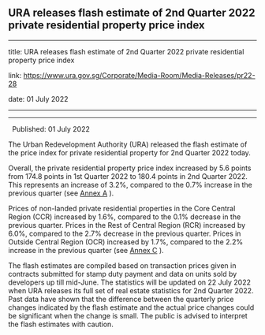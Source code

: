 ## URA releases flash estimate of 2nd Quarter 2022 private residential property price index
---
title: URA releases flash estimate of 2nd Quarter 2022 private residential property price index

link: https://www.ura.gov.sg/Corporate/Media-Room/Media-Releases/pr22-28

date: 01 July 2022

---

----------------------------------------------------------------------------------------

  Published: 01 July 2022

The Urban Redevelopment Authority (URA) released the flash estimate of the price index for private residential property for 2nd Quarter 2022 today.  
  
Overall, the private residential property price index increased by 5.6 points from 174.8 points in 1st Quarter 2022 to 180.4 points in 2nd Quarter 2022. This represents an increase of 3.2%, compared to the 0.7% increase in the previous quarter (see [Annex A](https://www.ura.gov.sg/-/media/Corporate/Media-Room/2022/Jul/pr22-28a.pdf) ).  
  
Prices of non-landed private residential properties in the Core Central Region (CCR) increased by 1.6%, compared to the 0.1% decrease in the previous quarter. Prices in the Rest of Central Region (RCR) increased by 6.0%, compared to the 2.7% decrease in the previous quarter. Prices in Outside Central Region (OCR) increased by 1.7%, compared to the 2.2% increase in the previous quarter (see [Annex C](https://www.ura.gov.sg/-/media/Corporate/Media-Room/2022/Jul/pr22-28c.pdf) ).  
  
The flash estimates are compiled based on transaction prices given in contracts submitted for stamp duty payment and data on units sold by developers up till mid-June. The statistics will be updated on 22 July 2022 when URA releases its full set of real estate statistics for 2nd Quarter 2022. Past data have shown that the difference between the quarterly price changes indicated by the flash estimate and the actual price changes could be significant when the change is small. The public is advised to interpret the flash estimates with caution.